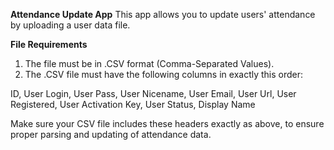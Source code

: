 **Attendance Update App**
This app allows you to update users' attendance by uploading a user data file.

**File Requirements**
1. The file must be in .CSV format (Comma-Separated Values).
2. The .CSV file must have the following columns in exactly this order:

ID, User Login, User Pass, User Nicename, User Email, User Url, User Registered, User Activation Key, User Status, Display Name

Make sure your CSV file includes these headers exactly as above, to ensure proper parsing and updating of attendance data.
